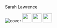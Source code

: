 Sarah Lawrence 

![cover](https://user-images.githubusercontent.com/57844845/96920955-ddd21e00-147b-11eb-8e8f-1ddc9d85196a.png)
[<img height="30" src="https://img.shields.io/badge/twitter-%231DA1F2.svg?&style=for-the-badge&logo=twitter&logoColor=white" />](https://twitter.com/SarahMaLawrence)
[<img height="30" src="https://img.shields.io/badge/linkedin-blue.svg?&style=for-the-badge&logo=linkedin&logoColor=white" />](https://www.linkedin.com/in/sarah-ma-lawrence/)
[<img height="30" src = "https://img.shields.io/badge/gmail-c14438?&style=for-the-badge&logo=gmail&logoColor=white">](sarahlawrence1152@gmail.com)
<!--
**SarahMLawrence/SarahMLawrence** is a ✨ _special_ ✨ repository because its `README.md` (this file) appears on your GitHub profile.

Here are some ideas to get you started:

- 🔭 I’m currently working on ...
- 🌱 I’m currently learning ...
- 👯 I’m looking to collaborate on ...
- 🤔 I’m looking for help with ...
- 💬 Ask me about ...
- 📫 How to reach me: ...
- 😄 Pronouns: ...
- ⚡ Fun fact: ...
-->
